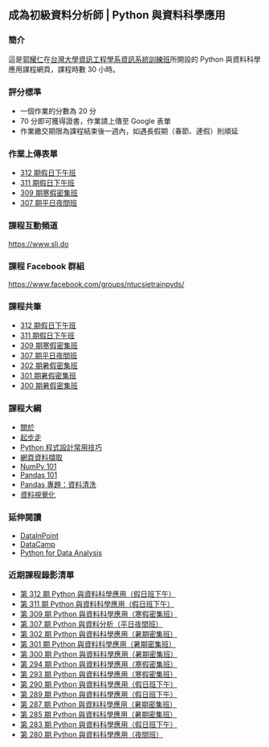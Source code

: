 ## 成為初級資料分析師 | Python 與資料科學應用

### 簡介

這是[郭耀仁](https://www.facebook.com/yaojen.kuo.1)在[台灣大學資訊工程學系資訊系統訓練班](https://www.csie.ntu.edu.tw/train/)所開設的 Python 與資料科學應用課程網頁，課程時數 30 小時。

### 評分標準

- 一個作業的分數為 20 分
- 70 分即可獲得證書，作業請上傳至 Google 表單
- 作業繳交期限為課程結束後一週內，如遇長假期（春節、連假）則順延

### 作業上傳表單

- [312 期假日下午班](https://forms.gle/xrh3SkSV9WszWdMm9)
- [311 期假日下午班](https://forms.gle/m3C59C9saYFJSHfm7)
- [309 期寒假密集班](https://goo.gl/forms/S2YXpZxn9JwH2e3E3)
- [307 期平日夜間班](https://goo.gl/forms/ieo3plwIY8MIF5zm1)

### 課程互動頻道

<https://www.sli.do>

### 課程 Facebook 群組

<https://www.facebook.com/groups/ntucsietrainpyds/>

### 課程共筆

- [312 期假日下午班](https://colab.research.google.com/drive/1qrlyUWt7BIB4Xv2YYms7PHFELQzZuoEi)
- [311 期假日下午班](https://colab.research.google.com/drive/12_QPE9jH3i0D__Owrrn6cB_q7MYW7tLr)
- [309 期寒假密集班](https://colab.research.google.com/drive/1nDhlXPyVlvfRq5sx6a8MvBCEnNC-3RrS)
- [307 期平日夜間班](https://colab.research.google.com/drive/1SffQGmZIZTeKOLP0lSy4MXscf58tnwCl)
- [302 期暑假密集班](https://colab.research.google.com/drive/19NImQH5Ojwn9UD4dediEgna6UCEQRT7p)
- [301 期暑假密集班](https://colab.research.google.com/drive/1cxguHMhanA3_JNKkr_yliPFOzK6bnF15)
- [300 期暑假密集班](https://colab.research.google.com/drive/1D_a3idela6AvAMOm4AxigfoecY1YlQvm)

### 課程大綱

- [關於](00-about.slides.html)
- [起步走](01-setup.slides.html)
- [Python 程式設計常用技巧](02-python-programming-skills.slides.html)
- [網頁資料擷取](03-web-scraping-101.slides.html)
- [NumPy 101](04-numpy-101.slides.html)
- [Pandas 101](https://yaojenkuo.github.io/python_4_ds/pandas_intro.slides.html)
- [Pandas 專題：資料清洗]()
- [資料視覺化](https://yaojenkuo.github.io/python_4_ds/data_viz.slides.html)

### 延伸閱讀

- [DataInPoint](https://www.datainpoint.com)
- [DataCamp](https://www.datacamp.com?tap_a=5644-dce66f&tap_s=194899-1fb421)
- [Python for Data Analysis](http://shop.oreilly.com/product/0636920023784.do)

### 近期課程錄影清單

- [第 312 期 Python 與資料科學應用（假日班下午）](https://www.youtube.com/playlist?list=PLEq7iw5uOtuU2MjWUWArwjxQnp55yXTtt)
- [第 311 期 Python 與資料科學應用（假日班下午）](https://www.youtube.com/playlist?list=PLEq7iw5uOtuXfAla3JulbR6vNeIkDnt4E)
- [第 309 期 Python 與資料科學應用（寒假密集班）](https://www.youtube.com/playlist?list=PLEq7iw5uOtuUzxgsMBOMy5-EIzXSdgFT-)
- [第 307 期 Python 與資料分析（平日夜間班）](https://www.youtube.com/playlist?list=PLEq7iw5uOtuVHTtYxS34N03mGUEr4Fl5D)
- [第 302 期 Python 與資料科學應用（暑期密集班）](https://www.youtube.com/playlist?list=PLEq7iw5uOtuUNW-DdH-w1MYIiq3S1hTsi)
- [第 301 期 Python 與資料科學應用（暑期密集班）](https://www.youtube.com/playlist?list=PLEq7iw5uOtuWmjDABIfpTG8LM8IsdOvjE)
- [第 300 期 Python 與資料科學應用（暑期密集班）](https://www.youtube.com/playlist?list=PLEq7iw5uOtuVulxWyLq6pyMDYRvQmR04T)
- [第 294 期 Python 與資料科學應用（寒假密集班）](https://www.youtube.com/playlist?list=PLEq7iw5uOtuWxEa90e19wI1mjG5K7Beid)
- [第 293 期 Python 與資料科學應用（寒假密集班）](https://www.youtube.com/playlist?list=PLEq7iw5uOtuUp3Iv2e9CFSMpocWSB36va)
- [第 290 期 Python 與資料科學應用（假日班下午）](https://www.youtube.com/playlist?list=PLEq7iw5uOtuXK0Rs8VVzDMJEiN2ZlvFr4)
- [第 289 期 Python 與資料科學應用（假日班下午）](https://www.youtube.com/playlist?list=PLEq7iw5uOtuVnMbRb76tCn2qW3Ft9osAz)
- [第 287 期 Python 與資料科學應用（暑期密集班）](https://www.youtube.com/playlist?list=PLEq7iw5uOtuVKZvkQ0B7S6fszUnEf8PmQ)
- [第 285 期 Python 與資料科學應用（暑期密集班）](https://www.youtube.com/playlist?list=PLEq7iw5uOtuX9DstAUP0yFc8Ay6AMuvkS)
- [第 283 期 Python 與資料科學應用（假日班下午）](https://www.youtube.com/playlist?list=PLEq7iw5uOtuXWTMjHisPwOHKhu_jZPn2C)
- [第 280 期 Python 與資料科學應用（夜間班）](https://www.youtube.com/playlist?list=PLEq7iw5uOtuVLOqYRt9QwUme8S5oXioxB)